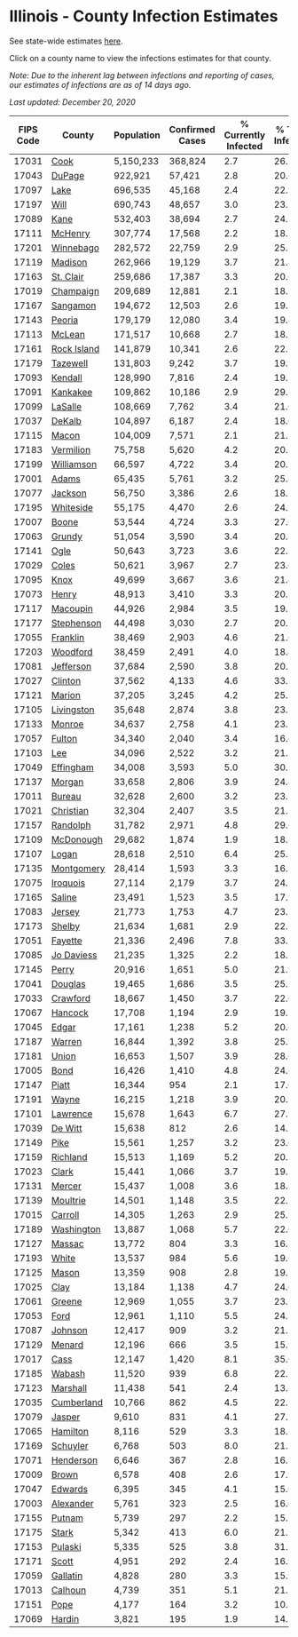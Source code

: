 # Illinois - County Infection Estimates

See state-wide estimates [here](/infections/us-il).

Click on a county name to view the infections estimates for that county.

*Note: Due to the inherent lag between infections and reporting of cases, our estimates of infections are as of 14 days ago.*

*Last updated: December 20, 2020*

|   FIPS Code |                     County |   Population |   Confirmed Cases |   % Currently Infected |   % Total Infected |
|-------------|----------------------------|--------------|-------------------|------------------------|--------------------|
|       17031 |               [Cook](cook) |    5,150,233 |           368,824 |                    2.7 |               26.1 |
|       17043 |           [DuPage](dupage) |      922,921 |            57,421 |                    2.8 |               20.6 |
|       17097 |               [Lake](lake) |      696,535 |            45,168 |                    2.4 |               22.9 |
|       17197 |               [Will](will) |      690,743 |            48,657 |                    3.0 |               23.1 |
|       17089 |               [Kane](kane) |      532,403 |            38,694 |                    2.7 |               24.3 |
|       17111 |         [McHenry](mchenry) |      307,774 |            17,568 |                    2.2 |               18.1 |
|       17201 |     [Winnebago](winnebago) |      282,572 |            22,759 |                    2.9 |               25.3 |
|       17119 |         [Madison](madison) |      262,966 |            19,129 |                    3.7 |               21.4 |
|       17163 |     [St. Clair](st.-clair) |      259,686 |            17,387 |                    3.3 |               20.6 |
|       17019 |     [Champaign](champaign) |      209,689 |            12,881 |                    2.1 |               18.5 |
|       17167 |       [Sangamon](sangamon) |      194,672 |            12,503 |                    2.6 |               19.1 |
|       17143 |           [Peoria](peoria) |      179,179 |            12,080 |                    3.4 |               19.4 |
|       17113 |           [McLean](mclean) |      171,517 |            10,668 |                    2.7 |               18.2 |
|       17161 | [Rock Island](rock-island) |      141,879 |            10,341 |                    2.6 |               22.7 |
|       17179 |       [Tazewell](tazewell) |      131,803 |             9,242 |                    3.7 |               19.9 |
|       17093 |         [Kendall](kendall) |      128,990 |             7,816 |                    2.4 |               19.3 |
|       17091 |       [Kankakee](kankakee) |      109,862 |            10,186 |                    2.9 |               29.8 |
|       17099 |         [LaSalle](lasalle) |      108,669 |             7,762 |                    3.4 |               21.0 |
|       17037 |           [DeKalb](dekalb) |      104,897 |             6,187 |                    2.4 |               18.0 |
|       17115 |             [Macon](macon) |      104,009 |             7,571 |                    2.1 |               21.7 |
|       17183 |     [Vermilion](vermilion) |       75,758 |             5,620 |                    4.2 |               20.1 |
|       17199 |   [Williamson](williamson) |       66,597 |             4,722 |                    3.4 |               20.3 |
|       17001 |             [Adams](adams) |       65,435 |             5,761 |                    3.2 |               25.4 |
|       17077 |         [Jackson](jackson) |       56,750 |             3,386 |                    2.6 |               18.5 |
|       17195 |     [Whiteside](whiteside) |       55,175 |             4,470 |                    2.6 |               24.1 |
|       17007 |             [Boone](boone) |       53,544 |             4,724 |                    3.3 |               27.6 |
|       17063 |           [Grundy](grundy) |       51,054 |             3,590 |                    3.4 |               20.8 |
|       17141 |               [Ogle](ogle) |       50,643 |             3,723 |                    3.6 |               22.3 |
|       17029 |             [Coles](coles) |       50,621 |             3,967 |                    2.7 |               23.0 |
|       17095 |               [Knox](knox) |       49,699 |             3,667 |                    3.6 |               21.4 |
|       17073 |             [Henry](henry) |       48,913 |             3,410 |                    3.3 |               20.7 |
|       17117 |       [Macoupin](macoupin) |       44,926 |             2,984 |                    3.5 |               19.1 |
|       17177 |   [Stephenson](stephenson) |       44,498 |             3,030 |                    2.7 |               20.7 |
|       17055 |       [Franklin](franklin) |       38,469 |             2,903 |                    4.6 |               21.0 |
|       17203 |       [Woodford](woodford) |       38,459 |             2,491 |                    4.0 |               18.4 |
|       17081 |     [Jefferson](jefferson) |       37,684 |             2,590 |                    3.8 |               20.3 |
|       17027 |         [Clinton](clinton) |       37,562 |             4,133 |                    4.6 |               33.1 |
|       17121 |           [Marion](marion) |       37,205 |             3,245 |                    4.2 |               25.1 |
|       17105 |   [Livingston](livingston) |       35,648 |             2,874 |                    3.8 |               23.5 |
|       17133 |           [Monroe](monroe) |       34,637 |             2,758 |                    4.1 |               23.7 |
|       17057 |           [Fulton](fulton) |       34,340 |             2,040 |                    3.4 |               16.6 |
|       17103 |                 [Lee](lee) |       34,096 |             2,522 |                    3.2 |               21.7 |
|       17049 |     [Effingham](effingham) |       34,008 |             3,593 |                    5.0 |               30.1 |
|       17137 |           [Morgan](morgan) |       33,658 |             2,806 |                    3.9 |               24.4 |
|       17011 |           [Bureau](bureau) |       32,628 |             2,600 |                    3.2 |               23.1 |
|       17021 |     [Christian](christian) |       32,304 |             2,407 |                    3.5 |               21.7 |
|       17157 |       [Randolph](randolph) |       31,782 |             2,971 |                    4.8 |               29.6 |
|       17109 |     [McDonough](mcdonough) |       29,682 |             1,874 |                    1.9 |               18.8 |
|       17107 |             [Logan](logan) |       28,618 |             2,510 |                    6.4 |               25.1 |
|       17135 |   [Montgomery](montgomery) |       28,414 |             1,593 |                    3.3 |               16.3 |
|       17075 |       [Iroquois](iroquois) |       27,114 |             2,179 |                    3.7 |               24.5 |
|       17165 |           [Saline](saline) |       23,491 |             1,523 |                    3.5 |               17.9 |
|       17083 |           [Jersey](jersey) |       21,773 |             1,753 |                    4.7 |               23.3 |
|       17173 |           [Shelby](shelby) |       21,634 |             1,681 |                    2.9 |               22.5 |
|       17051 |         [Fayette](fayette) |       21,336 |             2,496 |                    7.8 |               33.2 |
|       17085 |   [Jo Daviess](jo-daviess) |       21,235 |             1,325 |                    2.2 |               18.1 |
|       17145 |             [Perry](perry) |       20,916 |             1,651 |                    5.0 |               21.9 |
|       17041 |         [Douglas](douglas) |       19,465 |             1,686 |                    3.5 |               25.3 |
|       17033 |       [Crawford](crawford) |       18,667 |             1,450 |                    3.7 |               22.0 |
|       17067 |         [Hancock](hancock) |       17,708 |             1,194 |                    2.9 |               19.7 |
|       17045 |             [Edgar](edgar) |       17,161 |             1,238 |                    5.2 |               20.0 |
|       17187 |           [Warren](warren) |       16,844 |             1,392 |                    3.8 |               25.9 |
|       17181 |             [Union](union) |       16,653 |             1,507 |                    3.9 |               28.0 |
|       17005 |               [Bond](bond) |       16,426 |             1,410 |                    4.8 |               24.6 |
|       17147 |             [Piatt](piatt) |       16,344 |               954 |                    2.1 |               17.0 |
|       17191 |             [Wayne](wayne) |       16,215 |             1,218 |                    3.9 |               20.9 |
|       17101 |       [Lawrence](lawrence) |       15,678 |             1,643 |                    6.7 |               27.9 |
|       17039 |         [De Witt](de-witt) |       15,638 |               812 |                    2.6 |               14.7 |
|       17149 |               [Pike](pike) |       15,561 |             1,257 |                    3.2 |               23.0 |
|       17159 |       [Richland](richland) |       15,513 |             1,169 |                    5.2 |               20.7 |
|       17023 |             [Clark](clark) |       15,441 |             1,066 |                    3.7 |               19.7 |
|       17131 |           [Mercer](mercer) |       15,437 |             1,008 |                    3.6 |               18.8 |
|       17139 |       [Moultrie](moultrie) |       14,501 |             1,148 |                    3.5 |               22.7 |
|       17015 |         [Carroll](carroll) |       14,305 |             1,263 |                    2.9 |               25.9 |
|       17189 |   [Washington](washington) |       13,887 |             1,068 |                    5.7 |               22.0 |
|       17127 |           [Massac](massac) |       13,772 |               804 |                    3.3 |               16.8 |
|       17193 |             [White](white) |       13,537 |               984 |                    5.6 |               19.6 |
|       17125 |             [Mason](mason) |       13,359 |               908 |                    2.8 |               19.7 |
|       17025 |               [Clay](clay) |       13,184 |             1,138 |                    4.7 |               24.6 |
|       17061 |           [Greene](greene) |       12,969 |             1,055 |                    3.7 |               23.5 |
|       17053 |               [Ford](ford) |       12,961 |             1,110 |                    5.5 |               24.3 |
|       17087 |         [Johnson](johnson) |       12,417 |               909 |                    3.2 |               21.1 |
|       17129 |           [Menard](menard) |       12,196 |               666 |                    3.5 |               15.9 |
|       17017 |               [Cass](cass) |       12,147 |             1,420 |                    8.1 |               35.0 |
|       17185 |           [Wabash](wabash) |       11,520 |               939 |                    6.8 |               22.5 |
|       17123 |       [Marshall](marshall) |       11,438 |               541 |                    2.4 |               13.4 |
|       17035 |   [Cumberland](cumberland) |       10,766 |               862 |                    4.5 |               22.7 |
|       17079 |           [Jasper](jasper) |        9,610 |               831 |                    4.1 |               27.2 |
|       17065 |       [Hamilton](hamilton) |        8,116 |               529 |                    3.3 |               18.1 |
|       17169 |       [Schuyler](schuyler) |        6,768 |               503 |                    8.0 |               21.5 |
|       17071 |     [Henderson](henderson) |        6,646 |               367 |                    2.8 |               16.5 |
|       17009 |             [Brown](brown) |        6,578 |               408 |                    2.6 |               17.9 |
|       17047 |         [Edwards](edwards) |        6,395 |               345 |                    4.1 |               15.0 |
|       17003 |     [Alexander](alexander) |        5,761 |               323 |                    2.5 |               16.6 |
|       17155 |           [Putnam](putnam) |        5,739 |               297 |                    2.2 |               15.1 |
|       17175 |             [Stark](stark) |        5,342 |               413 |                    6.0 |               21.7 |
|       17153 |         [Pulaski](pulaski) |        5,335 |               525 |                    3.8 |               31.1 |
|       17171 |             [Scott](scott) |        4,951 |               292 |                    2.4 |               16.9 |
|       17059 |       [Gallatin](gallatin) |        4,828 |               280 |                    3.3 |               15.9 |
|       17013 |         [Calhoun](calhoun) |        4,739 |               351 |                    5.1 |               21.5 |
|       17151 |               [Pope](pope) |        4,177 |               164 |                    3.2 |               10.8 |
|       17069 |           [Hardin](hardin) |        3,821 |               195 |                    1.9 |               14.2 |